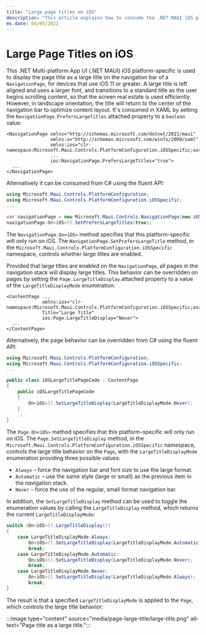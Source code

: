 ```yaml
---
title: "Large page titles on iOS"
description: "This article explains how to consume the .NET MAUI iOS platform-specific that displays the page title as a large title on the navigation bar of a NavigationPage."
ms.date: 04/05/2022
---
```


# Large Page Titles on iOS

This .NET Multi-platform App UI (.NET MAUI) iOS platform-specific is used to display the page title as a large title on the navigation bar of a `NavigationPage`, for devices that use iOS 11 or greater. A large title is left aligned and uses a larger font, and transitions to a standard title as the user begins scrolling content, so that the screen real estate is used efficiently. However, in landscape orientation, the title will return to the center of the navigation bar to optimize content layout. It's consumed in XAML by setting the `NavigationPage.PrefersLargeTitles` attached property to a `boolean` value:

```xaml
<NavigationPage xmlns="http://schemas.microsoft.com/dotnet/2021/maui"
                xmlns:x="http://schemas.microsoft.com/winfx/2009/xaml"
                xmlns:ios="clr-namespace:Microsoft.Maui.Controls.PlatformConfiguration.iOSSpecific;assembly=Microsoft.Maui.Controls"
                ...
                ios:NavigationPage.PrefersLargeTitles="true">
  ...
</NavigationPage>
```

Alternatively it can be consumed from C# using the fluent API:

```csharp
using Microsoft.Maui.Controls.PlatformConfiguration;
using Microsoft.Maui.Controls.PlatformConfiguration.iOSSpecific;
...

var navigationPage = new Microsoft.Maui.Controls.NavigationPage(new iOSLargeTitlePageCode());
navigationPage.On<iOS>().SetPrefersLargeTitles(true);
```

The `NavigationPage.On<iOS>` method specifies that this platform-specific will only run on iOS. The `NavigationPage.SetPrefersLargeTitle` method, in the `Microsoft.Maui.Controls.PlatformConfiguration.iOSSpecific` namespace, controls whether large titles are enabled.

Provided that large titles are enabled on the `NavigationPage`, all pages in the navigation stack will display large titles. This behavior can be overridden on pages by setting the `Page.LargeTitleDisplay` attached property to a value of the `LargeTitleDisplayMode` enumeration:

```xaml
<ContentPage ...
             xmlns:ios="clr-namespace:Microsoft.Maui.Controls.PlatformConfiguration.iOSSpecific;assembly=Microsoft.Maui.Controls"
             Title="Large Title"
             ios:Page.LargeTitleDisplay="Never">
  ...
</ContentPage>
```

Alternatively, the page behavior can be overridden from C# using the fluent API:

```csharp
using Microsoft.Maui.Controls.PlatformConfiguration;
using Microsoft.Maui.Controls.PlatformConfiguration.iOSSpecific;
...

public class iOSLargeTitlePageCode : ContentPage
{
    public iOSLargeTitlePageCode
    {
        On<iOS>().SetLargeTitleDisplay(LargeTitleDisplayMode.Never);
    }
    ...
}
```

The `Page.On<iOS>` method specifies that this platform-specific will only run on iOS. The `Page.SetLargeTitleDisplay` method, in the `Microsoft.Maui.Controls.PlatformConfiguration.iOSSpecific` namespace, controls the large title behavior on the `Page`, with the `LargeTitleDisplayMode` enumeration providing three possible values:

- `Always` – force the navigation bar and font size to use the large format.
- `Automatic` – use the same style (large or small) as the previous item in the navigation stack.
- `Never` – force the use of the regular, small format navigation bar.

In addition, the `SetLargeTitleDisplay` method can be used to toggle the enumeration values by calling the `LargeTitleDisplay` method, which returns the current `LargeTitleDisplayMode`:

```csharp
switch (On<iOS>().LargeTitleDisplay())
{
    case LargeTitleDisplayMode.Always:
        On<iOS>().SetLargeTitleDisplay(LargeTitleDisplayMode.Automatic);
        break;
    case LargeTitleDisplayMode.Automatic:
        On<iOS>().SetLargeTitleDisplay(LargeTitleDisplayMode.Never);
        break;
    case LargeTitleDisplayMode.Never:
        On<iOS>().SetLargeTitleDisplay(LargeTitleDisplayMode.Always);
        break;
}
```

The result is that a specified `LargeTitleDisplayMode` is applied to the `Page`, which controls the large title behavior:

:::image type="content" source="media/page-large-title/large-title.png" alt-text="Page title as a large title.":::
